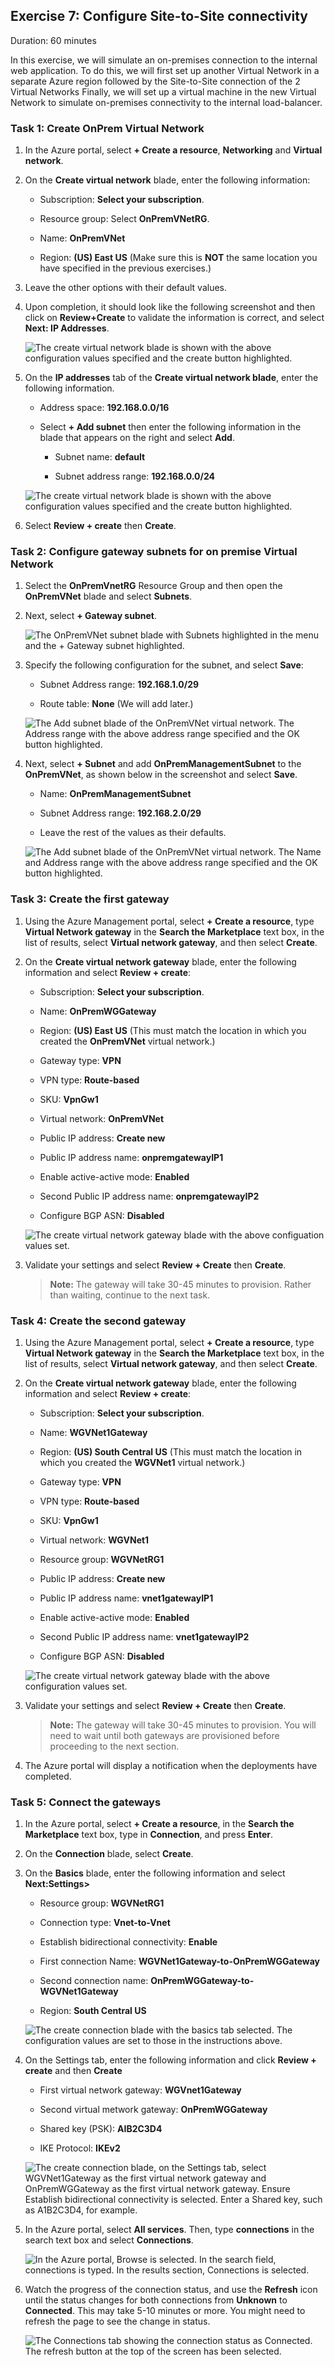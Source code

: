 ## Exercise 7: Configure Site-to-Site connectivity

Duration: 60 minutes

In this exercise, we will simulate an on-premises connection to the internal web application. To do this, we will first set up another Virtual Network in a separate Azure region followed by the Site-to-Site connection of the 2 Virtual Networks Finally, we will set up a virtual machine in the new Virtual Network to simulate on-premises connectivity to the internal load-balancer.

### Task 1: Create OnPrem Virtual Network

1.  In the Azure portal, select **+ Create a resource**, **Networking** and **Virtual network**.

2.  On the **Create virtual network** blade, enter the following information:

    -  Subscription: **Select your subscription**.

    -  Resource group: Select **OnPremVNetRG**.

    -  Name: **OnPremVNet**

    -  Region: **(US) East US** (Make sure this is **NOT** the same location you have specified in the previous exercises.)

3.  Leave the other options with their default values.

4.  Upon completion, it should look like the following screenshot and then click on **Review+Create** to validate the information is correct, and select **Next: IP Addresses**.

    ![The create virtual network blade is shown with the above configuration values specified and the create button highlighted.](images/onprem-vm.png "Create virtual network")

5. On the **IP addresses** tab of the **Create virtual network blade**, enter the following information.

    -  Address space: **192.168.0.0/16**

    - Select **+ Add subnet** then enter the following information in the blade that appears on the right and select **Add**.

      -  Subnet name: **default**

      -  Subnet address range: **192.168.0.0/24**
     
     ![The create virtual network blade is shown with the above configuration values specified and the create button highlighted.](images/onprem-vm-create.png "Create virtual network")

6. Select **Review + create** then **Create**.

### Task 2: Configure gateway subnets for on premise Virtual Network

1.  Select the **OnPremVnetRG** Resource Group and then open the **OnPremVNet** blade and select **Subnets**.

2.  Next, select **+ Gateway subnet**.

    ![The OnPremVNet subnet blade with Subnets highlighted in the menu and the + Gateway subnet highlighted.](images/Hands-onlabstep-by-step-Enterprise-classnetworkinginAzureimages/media/image122.png "Virtual network blade")

3.  Specify the following configuration for the subnet, and select **Save**:

    -  Subnet Address range: **192.168.1.0/29**

    -  Route table: **None** (We will add later.)

    ![The Add subnet blade of the OnPremVNet virtual network. The Address range with the above address range specified and the OK button highlighted.](images/Hands-onlabstep-by-step-Enterprise-classnetworkinginAzureimages/media/image123.png "Add subnet")

4.  Next, select **+ Subnet** and add **OnPremManagementSubnet** to the **OnPremVNet**, as shown below in the screenshot and select **Save**.

    - Name: **OnPremManagementSubnet**
  
    - Subnet Address range: **192.168.2.0/29**

    - Leave the rest of the values as their defaults. 

    ![The Add subnet blade of the OnPremVNet virtual network. The Name and Address range with the above address range specified and the OK button highlighted.](images/Hands-onlabstep-by-step-Enterprise-classnetworkinginAzureimages/media/image124.png "Add subnet")

### Task 3: Create the first gateway

1.  Using the Azure Management portal, select **+ Create a resource**, type **Virtual Network gateway** in the **Search the Marketplace** text box, in the list of results, select **Virtual network gateway**, and then select **Create**.

2.  On the **Create virtual network gateway** blade,  enter the following information and select **Review + create**:

    -  Subscription: **Select your subscription**.

    -  Name: **OnPremWGGateway**

    -  Region: **(US) East US** (This must match the location in which you created the **OnPremVNet** virtual network.)

    -  Gateway type: **VPN**

    -  VPN type: **Route-based**

    -  SKU: **VpnGw1**

    -  Virtual network: **OnPremVNet**

    -  Public IP address: **Create new**

    -  Public IP address name: **onpremgatewayIP1**

    -  Enable active-active mode: **Enabled**

    -  Second Public IP address name: **onpremgatewayIP2**

    -  Configure BGP ASN: **Disabled**

    ![The create virtual network gateway blade with the above configuation values set.](images/Hands-onlabstep-by-step-Enterprise-classnetworkinginAzureimages/media/image176.png "Create virtual network gateway")

3.  Validate your settings and select **Review + Create** then **Create**.

    >**Note:** The gateway will take 30-45 minutes to provision. Rather than waiting, continue to the next task.


### Task 4: Create the second gateway

1.  Using the Azure Management portal, select **+ Create a resource**, type **Virtual Network gateway** in the **Search the Marketplace** text box, in the list of results, select **Virtual network gateway**, and then select **Create**.

2.  On the **Create virtual network gateway** blade,  enter the following information and select **Review + create**:

    -  Subscription: **Select your subscription**.

    -  Name: **WGVNet1Gateway**

    -  Region: **(US) South Central US** (This must match the location in which you created the **WGVNet1** virtual network.)

    -  Gateway type: **VPN**

    -  VPN type: **Route-based**

    -  SKU: **VpnGw1**

    -  Virtual network: **WGVNet1**

    -  Resource group: **WGVNetRG1**

    -  Public IP address: **Create new**

    -  Public IP address name: **vnet1gatewayIP1**

    -  Enable active-active mode: **Enabled**

    -  Second Public IP address name: **vnet1gatewayIP2**

    -  Configure BGP ASN: **Disabled**

    ![The create virtual network gateway blade with the above configuration values set.](images/Hands-onlabstep-by-step-Enterprise-classnetworkinginAzureimages/media/image177.png "Create virtual network gateway")

3.  Validate your settings and select **Review + Create** then **Create**.

    >**Note:** The gateway will take 30-45 minutes to provision. You will need to wait until both gateways are provisioned before proceeding to the next section.

4.  The Azure portal will display a notification when the deployments have completed.

### Task 5: Connect the gateways

1.  In the Azure portal, select **+ Create a resource**, in the **Search the Marketplace** text box, type in **Connection**, and press **Enter**.

2.  On the **Connection** blade, select **Create**.

3.  On the **Basics** blade, enter the following information and select **Next:Settings>**

    -  Resource group: **WGVNetRG1**

    -  Connection type: **Vnet-to-Vnet**

    -  Establish bidirectional connectivity: **Enable**

    -  First connection Name: **WGVNet1Gateway-to-OnPremWGGateway**

    -  Second connection name: **OnPremWGGateway-to-WGVNet1Gateway**

    -  Region: **South Central US**

    ![The create connection blade with the basics tab selected. The configuration values are set to those in the instructions above.](images/createconnection1.png "Basics")

4.  On the Settings tab, enter the following information and click **Review + create** and then **Create**

    - First virtual network gateway: **WGVnet1Gateway**

    - Second virtual metwork gateway: **OnPremWGGateway**

    - Shared key (PSK): **AIB2C3D4**

    - IKE Protocol: **IKEv2**

    ![The create connection blade, on the Settings tab, select WGVNet1Gateway as the first virtual network gateway and OnPremWGGateway as the first virtual network gateway. Ensure Establish bidirectional connectivity is selected. Enter a Shared key, such as A1B2C3D4, for example.](images/createconnection2.png "select virtual network gateway")

5.  In the Azure portal, select **All services**. Then, type **connections** in the search text box and select **Connections**.

    ![In the Azure portal, Browse is selected. In the search field, connections is typed. In the results section, Connections is selected.](images/Hands-onlabstep-by-step-Enterprise-classnetworkinginAzureimages/media/image138.png "Azure Portal")

6.  Watch the progress of the connection status, and use the **Refresh** icon until the status changes for both connections from **Unknown** to **Connected**. This may take 5-10 minutes or more. You might need to refresh the page to see the change in status.

    ![The Connections tab showing the connection status as Connected. The refresh button at the top of the screen has been selected.](images/connections.png "Connections blade")



